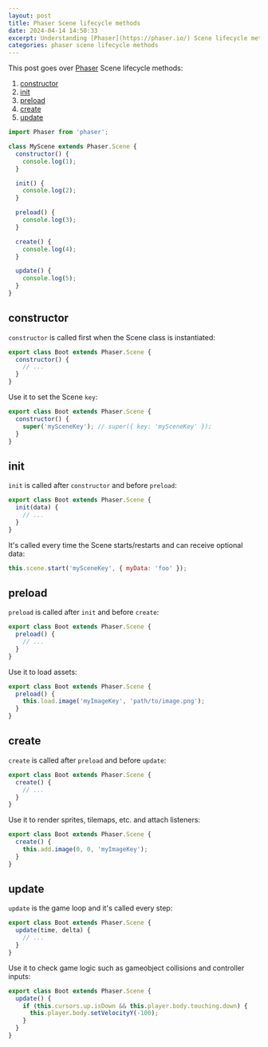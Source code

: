 ```yaml
---
layout: post
title: Phaser Scene lifecycle methods
date: 2024-04-14 14:50:33
excerpt: Understanding [Phaser](https://phaser.io/) Scene lifecycle methods.
categories: phaser scene lifecycle methods
---
```


This post goes over [Phaser](https://phaser.io/) Scene lifecycle methods:

1. [constructor](#constructor)
2. [init](#init)
3. [preload](#preload)
4. [create](#create)
5. [update](#update)

```js
import Phaser from 'phaser';

class MyScene extends Phaser.Scene {
  constructor() {
    console.log(1);
  }

  init() {
    console.log(2);
  }

  preload() {
    console.log(3);
  }

  create() {
    console.log(4);
  }

  update() {
    console.log(5);
  }
}
```

## constructor

`constructor` is called first when the Scene class is instantiated:

```js
export class Boot extends Phaser.Scene {
  constructor() {
    // ...
  }
}
```

Use it to set the Scene `key`:

```js
export class Boot extends Phaser.Scene {
  constructor() {
    super('mySceneKey'); // super({ key: 'mySceneKey' });
  }
}
```

## init

`init` is called after `constructor` and before `preload`:

```js
export class Boot extends Phaser.Scene {
  init(data) {
    // ...
  }
}
```

It's called every time the Scene starts/restarts and can receive optional data:

```js
this.scene.start('mySceneKey', { myData: 'foo' });
```

## preload

`preload` is called after `init` and before `create`:

```js
export class Boot extends Phaser.Scene {
  preload() {
    // ...
  }
}
```

Use it to load assets:

```js
export class Boot extends Phaser.Scene {
  preload() {
    this.load.image('myImageKey', 'path/to/image.png');
  }
}
```

## create

`create` is called after `preload` and before `update`:

```js
export class Boot extends Phaser.Scene {
  create() {
    // ...
  }
}
```

Use it to render sprites, tilemaps, etc. and attach listeners:

```js
export class Boot extends Phaser.Scene {
  create() {
    this.add.image(0, 0, 'myImageKey');
  }
}
```

## update

`update` is the game loop and it's called every step:

```js
export class Boot extends Phaser.Scene {
  update(time, delta) {
    // ...
  }
}
```

Use it to check game logic such as gameobject collisions and controller inputs:

```js
export class Boot extends Phaser.Scene {
  update() {
    if (this.cursors.up.isDown && this.player.body.touching.down) {
      this.player.body.setVelocityY(-100);
    }
  }
}
```
